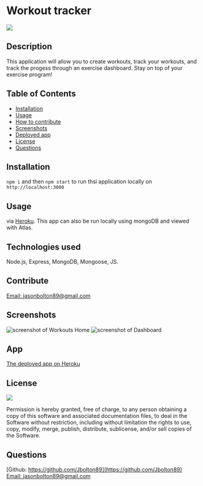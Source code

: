 # Workout tracker

  <a href="https://opensource.org/licenses/MIT">
  <img src="https://img.shields.io/badge/License-MIT-yellow.svg"></a>

  ## Description
  This application will allow you to create workouts, track your workouts, and track the progess through an exercise dashboard. Stay on top of your exercise program!


  ## Table of Contents
  - [Installation](#installation)
  - [Usage](#usage)
  - [How to contribute](#contribute)
  - [Screenshots](#screenshots)
  - [Deployed app](#app)
  - [License](#license)
  - [Questions](#questions)

  ## Installation
  `npm i` and then `npm start` to run thsi application locally on `http://localhost:3000`

  ## Usage
  via [Heroku](https://vast-mountain-93750.herokuapp.com/). This app can also be run locally using mongoDB and viewed with Atlas. 

  ## Technologies used
  Node.js, Express, MongoDB, Mongoose, JS.

  ## Contribute
[Email: jasonbolton89@gmail.com](mailto:jasonbolton89@gmail.com)

  ## Screenshots
  ![screenshot of Workouts Home](./images/homepage)
  ![screenshot of Dashboard](./images/dashboard)

## App
[The deployed app on Heroku](https://vast-mountain-93750.herokuapp.com/)

  ## License

<a href="https://opensource.org/licenses/MIT">
<img src="https://img.shields.io/badge/License-MIT-yellow.svg"></a>

Permission is hereby granted, free of charge, to any person obtaining a copy of this software and associated documentation files, to deal in the Software without restriction, including without limitation the rights to use, copy, modify, merge, publish, distribute, sublicense, and/or sell copies of the Software.


  ## Questions
  [Github: https://github.com/Jbolton89](https://github.com/Jbolton89)
  <br>
  [Email: jasonbolton89@gmail.com](mailto:jasonbolton89@gmail.com)